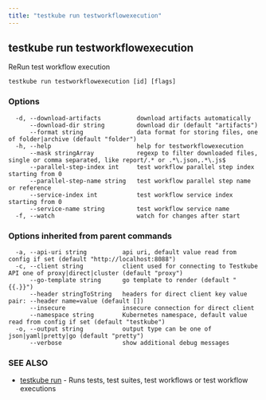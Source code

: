 ```yaml
---
title: "testkube run testworkflowexecution"
---
```

<head>
  <meta name="docsearch:indexPrefix" content="reference-doc" />
</head>

## testkube run testworkflowexecution

ReRun test workflow execution

```
testkube run testworkflowexecution [id] [flags]
```

### Options

```
  -d, --download-artifacts          download artifacts automatically
      --download-dir string         download dir (default "artifacts")
      --format string               data format for storing files, one of folder|archive (default "folder")
  -h, --help                        help for testworkflowexecution
      --mask stringArray            regexp to filter downloaded files, single or comma separated, like report/.* or .*\.json,.*\.js$
      --parallel-step-index int     test workflow parallel step index starting from 0
      --parallel-step-name string   test workflow parallel step name or reference
      --service-index int           test workflow service index starting from 0
      --service-name string         test workflow service name
  -f, --watch                       watch for changes after start
```

### Options inherited from parent commands

```
  -a, --api-uri string          api uri, default value read from config if set (default "http://localhost:8088")
  -c, --client string           client used for connecting to Testkube API one of proxy|direct|cluster (default "proxy")
      --go-template string      go template to render (default "{{.}}")
      --header stringToString   headers for direct client key value pair: --header name=value (default [])
      --insecure                insecure connection for direct client
      --namespace string        Kubernetes namespace, default value read from config if set (default "testkube")
  -o, --output string           output type can be one of json|yaml|pretty|go (default "pretty")
      --verbose                 show additional debug messages
```

### SEE ALSO

* [testkube run](testkube-run.md)	 - Runs tests, test suites, test workflows or test workflow executions

